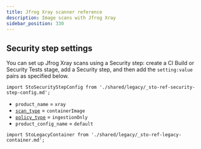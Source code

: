 ```yaml
---
title: Jfrog Xray scanner reference
description: Image scans with Jfrog Xray
sidebar_position: 330
---
```



## Security step settings


You can set up Jfrog Xray scans using a Security step: create a CI Build or Security Tests stage, add a Security step, and then add the `setting:value` pairs as specified below.

<!-- SECURITY STEP CONFIG DBOX --------------------------------------------------------------------------- -->

```mdx-code-block
import StoSecurityStepConfig from './shared/legacy/_sto-ref-security-step-config.md';
```

<StoSecurityStepConfig />


* `product_name` = `xray`
* [`scan_type`](/docs/security-testing-orchestration/sto-techref-category/security-step-settings-reference#scanner-categories) = `containerImage`
* [`policy_type`](/docs/security-testing-orchestration/sto-techref-category/security-step-settings-reference#data-ingestion-methods) = `ingestionOnly`
* `product_config_name` = `default`


```mdx-code-block
import StoLegacyContainer from './shared/legacy/_sto-ref-legacy-container.md';
```

<StoLegacyContainer />